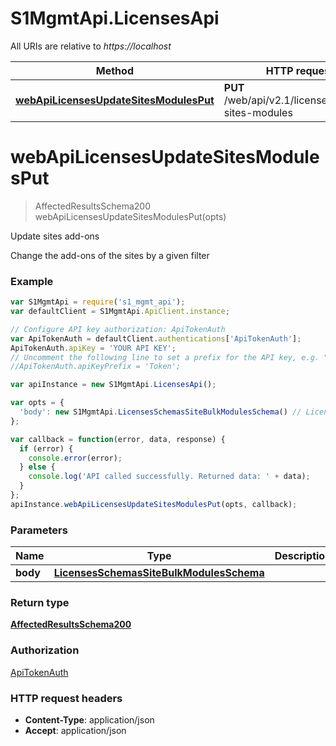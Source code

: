 # S1MgmtApi.LicensesApi

All URIs are relative to *https://localhost*

Method | HTTP request | Description
------------- | ------------- | -------------
[**webApiLicensesUpdateSitesModulesPut**](LicensesApi.md#webApiLicensesUpdateSitesModulesPut) | **PUT** /web/api/v2.1/licenses/update-sites-modules | Update sites add-ons


<a name="webApiLicensesUpdateSitesModulesPut"></a>
# **webApiLicensesUpdateSitesModulesPut**
> AffectedResultsSchema200 webApiLicensesUpdateSitesModulesPut(opts)

Update sites add-ons

Change the add-ons of the sites by a given filter

### Example
```javascript
var S1MgmtApi = require('s1_mgmt_api');
var defaultClient = S1MgmtApi.ApiClient.instance;

// Configure API key authorization: ApiTokenAuth
var ApiTokenAuth = defaultClient.authentications['ApiTokenAuth'];
ApiTokenAuth.apiKey = 'YOUR API KEY';
// Uncomment the following line to set a prefix for the API key, e.g. "Token" (defaults to null)
//ApiTokenAuth.apiKeyPrefix = 'Token';

var apiInstance = new S1MgmtApi.LicensesApi();

var opts = { 
  'body': new S1MgmtApi.LicensesSchemasSiteBulkModulesSchema() // LicensesSchemasSiteBulkModulesSchema | 
};

var callback = function(error, data, response) {
  if (error) {
    console.error(error);
  } else {
    console.log('API called successfully. Returned data: ' + data);
  }
};
apiInstance.webApiLicensesUpdateSitesModulesPut(opts, callback);
```

### Parameters

Name | Type | Description  | Notes
------------- | ------------- | ------------- | -------------
 **body** | [**LicensesSchemasSiteBulkModulesSchema**](LicensesSchemasSiteBulkModulesSchema.md)|  | [optional] 

### Return type

[**AffectedResultsSchema200**](AffectedResultsSchema200.md)

### Authorization

[ApiTokenAuth](../README.md#ApiTokenAuth)

### HTTP request headers

 - **Content-Type**: application/json
 - **Accept**: application/json

